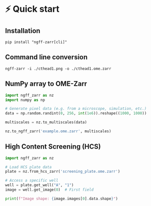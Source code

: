 <!-- SPDX-FileCopyrightText: Copyright (c) Fideus Labs LLC -->
<!-- SPDX-License-Identifier: MIT -->
# ⚡ Quick start

## Installation

```shell
pip install "ngff-zarr[cli]"
```

## Command line conversion

```shell
ngff-zarr -i ./cthead1.png -o ./cthead1.ome.zarr
```

## NumPy array to OME-Zarr

```python
import ngff_zarr as nz
import numpy as np

# Generate pixel data (e.g. from a microscope, simulation, etc.)
data = np.random.randint(0, 256, int(1e6)).reshape((1000, 1000))

multiscales = nz.to_multiscales(data)

nz.to_ngff_zarr('example.ome.zarr', multiscales)
```

## High Content Screening (HCS)

```python
import ngff_zarr as nz

# Load HCS plate data
plate = nz.from_hcs_zarr('screening_plate.ome.zarr')

# Access a specific well
well = plate.get_well("A", "1")
image = well.get_image(0)  # First field

print(f"Image shape: {image.images[0].data.shape}")
```
